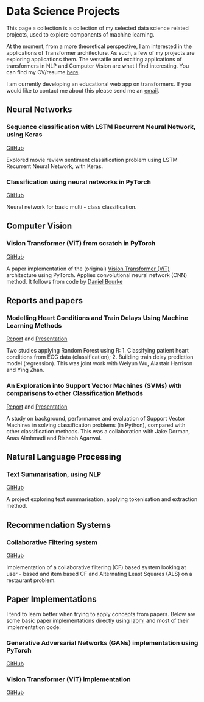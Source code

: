 # Data Science Projects 

This page a collection is a collection of my selected data science related projects, used to explore components of machine learning.

At the moment, from a more theoretical perspective, I am interested in the applications of Transformer architecture. As such, a few of my projects are exploring applications them. The versatile and exciting applications of transformers in NLP and Computer Vision are what I find interesting. You can find my CV/resume [here](https://drive.google.com/file/d/1_2QWCdqKewpJduUf-kRKy2IXr3CqEt-0/view?usp=drive_link).

I am currently developing an educational web app on transformers. If you would like to contact me about this please send me an [email](mailto:timicsbe@gmail.com).

## Neural Networks

### Sequence classification with LSTM Recurrent Neural Network, using Keras
[GitHub](https://github.com/timif2/neural-networks/blob/90e84800424fce0ff569115d7204b7344e84a045/Sequence%20Classification%20with%20LSTM%20Recurrent%20Neural%20Networks%20with%20Keras.ipynb)

Explored movie review sentiment classification problem using LSTM Recurrent Neural Network, with Keras.

### Classification using neural networks in PyTorch
[GitHub](https://github.com/timif2/neural-networks/blob/9489a21a391af28e1dd75296ffc92612906e7a10/Neural%20Network%20(Multi%20-%20class)%20Classification%20in%20PyTorch.ipynb)

Neural network for basic multi - class classification. 

## Computer Vision

### Vision Transformer (ViT) from scratch in PyTorch
[GitHub](https://github.com/timif2/computer-vision/blob/bed7418b0a8a61bc8b31797573696afd6f055b51/Vision%20Transformer%20(ViT)%20from%20scratch%20in%20PyTorch%20(Paper%20Implementation).ipynb)

A paper implementation of the (original) [Vision Transformer (ViT)](https://arxiv.org/abs/2010.11929) architecture using PyTorch. Applies convolutional neural network (CNN) method. It follows from code by [Daniel Bourke](https://github.com/mrdbourke/pytorch-deep-learning/)

## Reports and papers

### Modelling Heart Conditions and Train Delays Using Machine Learning Methods
[Report](https://drive.google.com/file/d/1_0EtthoHm4a43jCS9MVekJJbdfj-IMJE/view) and [Presentation](https://drive.google.com/file/d/1_Ux7vyic87vTSMUXvnXjPnkLclO2G_KN/view?usp=drive_link)

Two studies applying Random Forest using R: 1. Classifying patient heart conditions from ECG data (classification); 2. Building train delay prediction model (regression). This was joint work with Weiyun Wu, Alastair Harrison and Ying Zhan. 

### An Exploration into Support Vector Machines (SVMs) with comparisons to other Classification Methods
[Report](https://drive.google.com/file/d/1dnVUuo5qzrcsPZSsihKi5bjX9aBOk1Ba/view) and [Presentation](https://drive.google.com/file/d/16frjD8d4BP-dOteUeaN2nMpkQiJi_vaH/view?usp=sharing)

A study on background, performance and evaluation of Support Vector Machines in solving classification problems (in Python), compared with other classification methods. This was a collaboration with Jake Dorman, Anas Almhmadi and Rishabh Agarwal.

## Natural Language Processing

### Text Summarisation, using NLP
[GitHub](https://github.com/timif2/language-models/blob/b61241d7cc7343ef5a2e1c358ce663a01c4785cb/Text%20Summarisation%20using%20Natural%20Language%20Processing.ipynb)

A project exploring text summarisation, applying tokenisation and extraction method.

## Recommendation Systems

### Collaborative Filtering system
[GitHub](https://github.com/timif2/recommendation-systems/blob/1fee42d5c8305d58d31c5993037980a3a8bc509e/Collaborative_filtering.ipynb)

Implementation of a collaborative filtering (CF) based system looking at user - based and item based CF and Alternating Least Squares (ALS) on a restaurant problem.

## Paper Implementations

I tend to learn better when trying to apply concepts from papers. Below are some basic paper implementations directly using [labml](https://github.com/labmlai) and most of their implementation code:

### Generative Adversarial Networks (GANs) implementation using PyTorch
[GitHub](https://github.com/timif2/paper-implementations/blob/f94bfe42c01132bd3303eeee7e0143e7e8a14572/Generative%20Adversarial%20Network%20(GAN)%20with%20PyTorch.ipynb)

### Vision Transformer (ViT) implementation
[GitHub](https://github.com/timif2/paper-implementations/blob/f94bfe42c01132bd3303eeee7e0143e7e8a14572/Vision%20Transformer%20(ViT)%20using%20PyTorch.ipynb)



